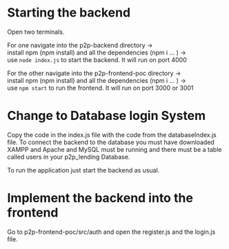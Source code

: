 # Starting the backend
Open two terminals. 

For one navigate into the p2p-backend directory  ->  
install npm (npm install) and all the dependencies (npm i ... )  ->  
use ``node index.js`` to start the backend. It will run on port 4000


For the other navigate into the p2p-frontend-poc directory  ->  
install npm (npm install) and all the dependencies (npm i ... )  ->  
use ``npm start`` to run the frontend. It will run on port 3000 or 3001


# Change to Database login System
Copy the code in the index.js file with the code from the databaseIndex.js file.
To connect the backend to the database you must have downloaded XAMPP and Apache and MySQL must be running and there must be a table called users in your p2p_lending Database.

To run the application just start the backend as usual.

# Implement the backend into the frontend
Go to p2p-frontend-poc/src/auth and open the register.js and the login.js file. 
